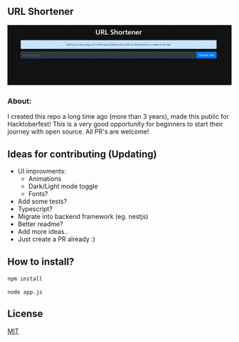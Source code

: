 ## URL Shortener

<div align="center">
<img src="/docs/gif.gif">
</div>

### About:

I created this repo a long time ago (more than 3 years), made this public for Hacktoberfest! This is a very good
opportunity for beginners to start their journey with open source. All PR's are welcome!

## Ideas for contributing (Updating)

- UI improvments:
  - Animations
  - Dark/Light mode toggle
  - Fonts?
- Add some tests?
- Typescript?
- Migrate into backend framework (eg. nestjs)
- Better readme?
- Add more ideas..
- Just create a PR already :)

## How to install?

```
npm install
```

```
node app.js
```

## License

[MIT](https://choosealicense.com/licenses/)
